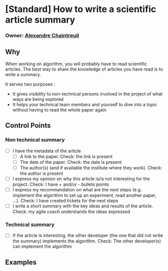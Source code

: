 # \[Standard\] How to write a scientific article summary

### Owner: [Alexandre Chaintreuil](https://github.com/achntrl)

## Why

When working on algorithm, you will probably have to read scientific articles. The best way to share the knowledge of articles you have read is to write a summary.

It serves two purposes :

* It gives visibility to non-technical persons involved in the project of what ways are being explored
* It helps your technical team members and yourself to dive into a topic without having to read the whole paper again

## Control Points

### Non technical summary

* [ ] I have the metadata of the article
  * [ ] A link to the paper. Check: the link is present
  * [ ] The date of the paper. Check: the date is present
  * [ ] The author\(s\) \(and if available the institute where they work\). Check: the author is present
* [ ] I express my opinion on why this article is/is not interesting for the project. Check: I have + and/or - bullets points
* [ ] I express my recommandation on what are the next steps \(e.g. implement the algorithm to set up an experiment, read another paper, ...\). Check: I have created tickets for the next steps
* [ ] I write a short summary with the key ideas and results of the article. Check: my agile coach understands the ideas expressed

### Technical summary

* [ ] If the article is interesting, the other developer \(the one that did not write the summary\) implements the algorithm. Check: The other developer\(s\) can implement the algorithm

## Examples

